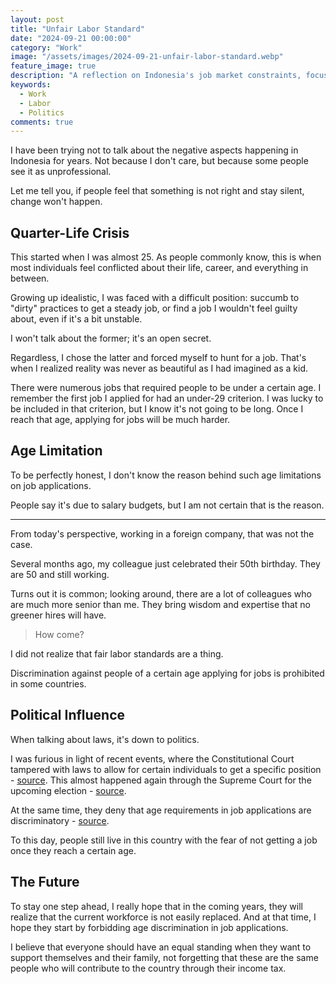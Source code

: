 ```yaml
---
layout: post
title: "Unfair Labor Standard"
date: "2024-09-21 00:00:00"
category: "Work"
image: "/assets/images/2024-09-21-unfair-labor-standard.webp"
feature_image: true
description: "A reflection on Indonesia's job market constraints, focusing on age discrimination and political influence, with a hope for future labor reforms and equality."
keywords:
  - Work
  - Labor
  - Politics
comments: true
---
```


I have been trying not to talk about the negative aspects happening in Indonesia for years. Not because I don't care, but because some people see it as unprofessional.

Let me tell you, if people feel that something is not right and stay silent, change won't happen.

## Quarter-Life Crisis

This started when I was almost 25. As people commonly know, this is when most individuals feel conflicted about their life, career, and everything in between.

Growing up idealistic, I was faced with a difficult position: succumb to "dirty" practices to get a steady job, or find a job I wouldn't feel guilty about, even if it's a bit unstable.

I won't talk about the former; it's an open secret.

Regardless, I chose the latter and forced myself to hunt for a job. That's when I realized reality was never as beautiful as I had imagined as a kid.

There were numerous jobs that required people to be under a certain age. I remember the first job I applied for had an under-29 criterion. I was lucky to be included in that criterion, but I know it's not going to be long. Once I reach that age, applying for jobs will be much harder.

## Age Limitation

To be perfectly honest, I don't know the reason behind such age limitations on job applications.

People say it's due to salary budgets, but I am not certain that is the reason.

---

From today's perspective, working in a foreign company, that was not the case.

Several months ago, my colleague just celebrated their 50th birthday. They are 50 and still working.

Turns out it is common; looking around, there are a lot of colleagues who are much more senior than me. They bring wisdom and expertise that no greener hires will have.

> How come?

I did not realize that fair labor standards are a thing.

Discrimination against people of a certain age applying for jobs is prohibited in some countries.

## Political Influence

When talking about laws, it's down to politics.

I was furious in light of recent events, where the Constitutional Court tampered with laws to allow for certain individuals to get a specific position - [source](https://www.bbc.com/indonesia/articles/cpvl6l2p439o). This almost happened again through the Supreme Court for the upcoming election - [source](https://nasional.kompas.com/read/2024/08/21/15294141/pakar-putusan-mk-tak-bisa-dianulir-dengan-revisi-uu).

At the same time, they deny that age requirements in job applications are discriminatory - [source](https://www.cnnindonesia.com/nasional/20240730162502-12-1127234/mk-tolak-gugatan-uu-ketenagakerjaan-batas-usia-bukan-diskriminasi).

To this day, people still live in this country with the fear of not getting a job once they reach a certain age.

## The Future

To stay one step ahead, I really hope that in the coming years, they will realize that the current workforce is not easily replaced. And at that time, I hope they start by forbidding age discrimination in job applications.

I believe that everyone should have an equal standing when they want to support themselves and their family, not forgetting that these are the same people who will contribute to the country through their income tax.
